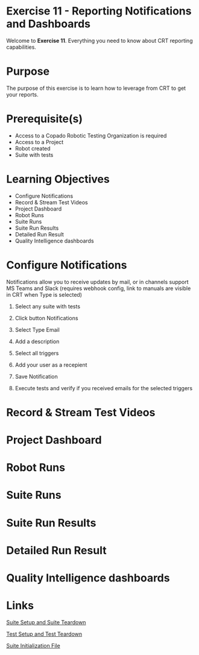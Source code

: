 # Exercise 11 - Reporting Notifications and Dashboards

Welcome to **Exercise 11**. Everything you need to know about CRT reporting capabilities.

# Purpose

The purpose of this exercise is to learn how to leverage from CRT to get your reports.

# Prerequisite(s)

- Access to a Copado Robotic Testing Organization is required
- Access to a Project
- Robot created
- Suite with tests

# Learning Objectives

- Configure Notifications
- Record & Stream Test Videos 
- Project Dashboard
- Robot Runs
- Suite Runs
- Suite Run Results
- Detailed Run Result
- Quality Intelligence dashboards

# Configure Notifications

Notifications allow you to receive updates by mail, or in channels support MS Teams and Slack (requires webhook config, link to manuals are visible in CRT when Type is selected)

1. Select any suite with tests

2. Click button Notifications

3. Select Type Email

4. Add a description

5. Select all triggers

6. Add your user as a recepient

7. Save Notification

8. Execute tests and verify if you received emails for the selected triggers

# Record & Stream Test Videos  
# Project Dashboard
# Robot Runs
# Suite Runs
# Suite Run Results
# Detailed Run Result
# Quality Intelligence dashboards



# Links

[Suite Setup and Suite Teardown](https://robotframework.org/robotframework/latest/RobotFrameworkUserGuide.html#suite-setup-and-teardown)

[Test Setup and Test Teardown](https://robotframework.org/robotframework/latest/RobotFrameworkUserGuide.html#test-setup-and-teardown)

[Suite Initialization File](https://robotframework.org/robotframework/latest/RobotFrameworkUserGuide.html#suite-initialization-files)